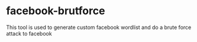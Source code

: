 # facebook-brutforce
This tool is used to generate custom facebook wordlist and do a brute force attack to facebook   
